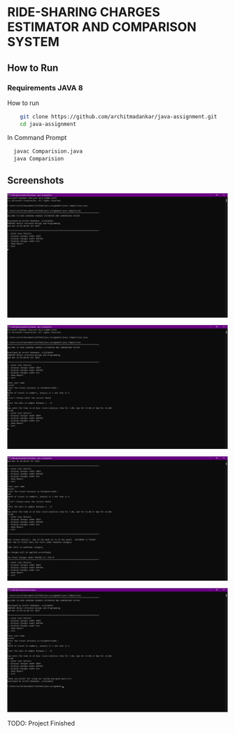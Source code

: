 # RIDE-SHARING CHARGES ESTIMATOR AND COMPARISON SYSTEM

## How to Run 

### Requirements JAVA 8 
How to run 
```Bash
    git clone https://github.com/architmadankar/java-assignment.git
    cd java-assignment
```
In Command Prompt 
```Bash
  javac Comparision.java
  java Comparision
```

## Screenshots 

![welcomeMessage](https://github.com/architmadankar/java-assignment/blob/main/screenshots/welcomeMessage.png?raw=true "Welcome Message")

![userInputTest](https://github.com/architmadankar/java-assignment/blob/main/screenshots/userInputTest.png?raw=true "User Input")

![travelDetailsTest](https://github.com/architmadankar/java-assignment/blob/main/screenshots/travelDetailsTest.png?raw=true "Travel Details")

![goodbyeMessage](https://github.com/architmadankar/java-assignment/blob/main/screenshots/goodbyeMessage.png?raw=true "Goodbye Message")

TODO: Project Finished 
